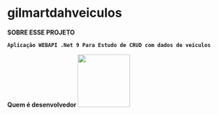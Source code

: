 # gilmartdahveiculos


<strong>SOBRE ESSE PROJETO<strong>

`Aplicação WEBAPI .Net 9 Para Estudo de CRUD com dados de veículos`

<strong>Quem é desenvolvedor</strong>
<img src="https://avatars.githubusercontent.com/u/196354627?s=48&v=4" width="120px">
